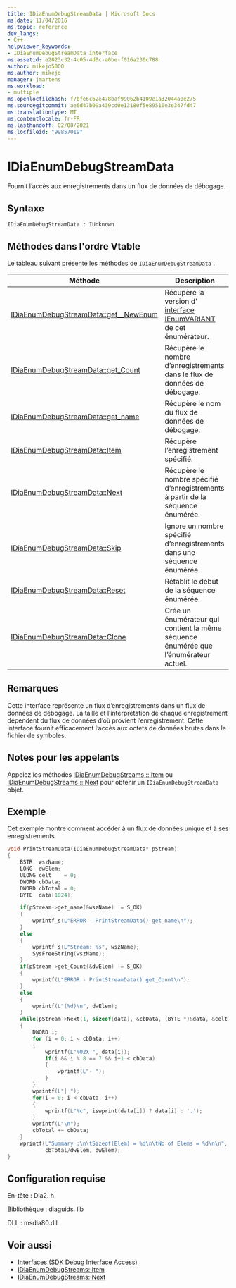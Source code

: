 ```yaml
---
title: IDiaEnumDebugStreamData | Microsoft Docs
ms.date: 11/04/2016
ms.topic: reference
dev_langs:
- C++
helpviewer_keywords:
- IDiaEnumDebugStreamData interface
ms.assetid: e2023c32-4c05-4d0c-a0be-f016a230c788
author: mikejo5000
ms.author: mikejo
manager: jmartens
ms.workload:
- multiple
ms.openlocfilehash: f7bfe6c62e478baf99062b4109e1a32044a0e275
ms.sourcegitcommit: ae6d47b09a439cd0e13180f5e89510e3e347fd47
ms.translationtype: MT
ms.contentlocale: fr-FR
ms.lasthandoff: 02/08/2021
ms.locfileid: "99857019"
---
```

# <a name="idiaenumdebugstreamdata"></a>IDiaEnumDebugStreamData
Fournit l’accès aux enregistrements dans un flux de données de débogage.

## <a name="syntax"></a>Syntaxe

```
IDiaEnumDebugStreamData : IUnknown
```

## <a name="methods-in-vtable-order"></a>Méthodes dans l'ordre Vtable
Le tableau suivant présente les méthodes de `IDiaEnumDebugStreamData` .

|Méthode|Description|
|------------|-----------------|
|[IDiaEnumDebugStreamData::get__NewEnum](../../debugger/debug-interface-access/idiaenumdebugstreamdata-get-newenum.md)|Récupère la version d' [interface IEnumVARIANT](/previous-versions/windows/desktop/api/oaidl/nn-oaidl-ienumvariant) de cet énumérateur.|
|[IDiaEnumDebugStreamData::get_Count](../../debugger/debug-interface-access/idiaenumdebugstreamdata-get-count.md)|Récupère le nombre d’enregistrements dans le flux de données de débogage.|
|[IDiaEnumDebugStreamData::get_name](../../debugger/debug-interface-access/idiaenumdebugstreamdata-get-name.md)|Récupère le nom du flux de données de débogage.|
|[IDiaEnumDebugStreamData::Item](../../debugger/debug-interface-access/idiaenumdebugstreamdata-item.md)|Récupère l’enregistrement spécifié.|
|[IDiaEnumDebugStreamData::Next](../../debugger/debug-interface-access/idiaenumdebugstreamdata-next.md)|Récupère le nombre spécifié d’enregistrements à partir de la séquence énumérée.|
|[IDiaEnumDebugStreamData::Skip](../../debugger/debug-interface-access/idiaenumdebugstreamdata-skip.md)|Ignore un nombre spécifié d’enregistrements dans une séquence énumérée.|
|[IDiaEnumDebugStreamData::Reset](../../debugger/debug-interface-access/idiaenumdebugstreamdata-reset.md)|Rétablit le début de la séquence énumérée.|
|[IDiaEnumDebugStreamData::Clone](../../debugger/debug-interface-access/idiaenumdebugstreamdata-clone.md)|Crée un énumérateur qui contient la même séquence énumérée que l’énumérateur actuel.|

## <a name="remarks"></a>Remarques
Cette interface représente un flux d’enregistrements dans un flux de données de débogage. La taille et l’interprétation de chaque enregistrement dépendent du flux de données d’où provient l’enregistrement. Cette interface fournit efficacement l’accès aux octets de données brutes dans le fichier de symboles.

## <a name="notes-for-callers"></a>Notes pour les appelants
Appelez les méthodes [IDiaEnumDebugStreams :: Item](../../debugger/debug-interface-access/idiaenumdebugstreams-item.md) ou [IDiaEnumDebugStreams :: Next](../../debugger/debug-interface-access/idiaenumdebugstreams-next.md) pour obtenir un `IDiaEnumDebugStreamData` objet.

## <a name="example"></a>Exemple
 Cet exemple montre comment accéder à un flux de données unique et à ses enregistrements.

```C++
void PrintStreamData(IDiaEnumDebugStreamData* pStream)
{
    BSTR  wszName;
    LONG  dwElem;
    ULONG celt    = 0;
    DWORD cbData;
    DWORD cbTotal = 0;
    BYTE  data[1024];

    if(pStream->get_name(&wszName) != S_OK)
    {
        wprintf_s(L"ERROR - PrintStreamData() get_name\n");
    }
    else
    {
        wprintf_s(L"Stream: %s", wszName);
        SysFreeString(wszName);
    }
    if(pStream->get_Count(&dwElem) != S_OK)
    {
        wprintf(L"ERROR - PrintStreamData() get_Count\n");
    }
    else
    {
        wprintf(L"(%d)\n", dwElem);
    }
    while(pStream->Next(1, sizeof(data), &cbData, (BYTE *)&data, &celt) == S_OK)
    {
        DWORD i;
        for (i = 0; i < cbData; i++)
        {
            wprintf(L"%02X ", data[i]);
            if(i && i % 8 == 7 && i+1 < cbData)
            {
                wprintf(L"- ");
            }
        }
        wprintf(L"| ");
        for(i = 0; i < cbData; i++)
        {
            wprintf(L"%c", iswprint(data[i]) ? data[i] : '.');
        }
        wprintf(L"\n");
        cbTotal += cbData;
    }
    wprintf(L"Summary :\n\tSizeof(Elem) = %d\n\tNo of Elems = %d\n\n",
            cbTotal/dwElem, dwElem);
}
```

## <a name="requirements"></a>Configuration requise
En-tête : Dia2. h

Bibliothèque : diaguids. lib

DLL : msdia80.dll

## <a name="see-also"></a>Voir aussi
- [Interfaces (SDK Debug Interface Access)](../../debugger/debug-interface-access/interfaces-debug-interface-access-sdk.md)
- [IDiaEnumDebugStreams::Item](../../debugger/debug-interface-access/idiaenumdebugstreams-item.md)
- [IDiaEnumDebugStreams::Next](../../debugger/debug-interface-access/idiaenumdebugstreams-next.md)
